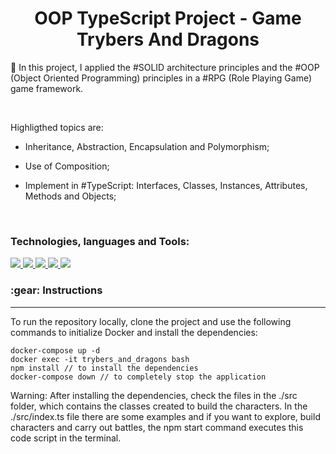 <h1 align="center">OOP TypeScript Project - Game Trybers And Dragons</h1>


🔭 In this project, I applied the #SOLID architecture principles and the #OOP (Object Oriented Programming) principles in a #RPG (Role Playing Game) game framework.

</br>

Highligthed topics are:

- Inheritance, Abstraction, Encapsulation and Polymorphism;

- Use of Composition;

- Implement in #TypeScript: Interfaces, Classes, Instances, Attributes, Methods and Objects;


</br>

<h3 align="left">Technologies, languages and Tools:</h3>
<p align="left">
<a href="https://www.typescriptlang.org/" target="_blank" rel="noreferrer"> <img src="https://img.shields.io/badge/TypeScript-007ACC?style=for-the-badge&logo=typescript&logoColor=white"/> 
</a>
<a href="https://https://nodejs.org/en/" target="_blank" rel="noreferrer"> <img src="https://img.shields.io/badge/Node.js-339933?style=for-the-badge&logo=nodedotjs&logoColor=white"/> 
</a>
<a href="https://www.mysql.com/" target="_blank" rel="noreferrer"> <img src="https://img.shields.io/badge/MySQL-005C84?style=for-the-badge&logo=mysql&logoColor=white"/> 
</a>
<a href="https://jwt.io/" target="_blank" rel="noreferrer"> <img src="https://img.shields.io/badge/JWT-000000?style=for-the-badge&logo=JSON%20web%20tokens&logoColor=white"/> 
</a>
<a href="https://www.docker.com/" target="_blank" rel="noreferrer"> <img src="https://img.shields.io/badge/Docker-2CA5E0?style=for-the-badge&logo=docker&logoColor=white"/> 
</a>
</p>

<h3>:gear: Instructions</h3>

------------

<p>To run the repository locally, clone the project and use the following commands to initialize Docker and install the dependencies:</p>

````
docker-compose up -d
docker exec -it trybers_and_dragons bash
npm install // to install the dependencies
docker-compose down // to completely stop the application
````
<p>Warning: After installing the dependencies, check the files in the ./src folder, which contains the classes created to build the characters. In the ./src/index.ts file there are some examples and if you want to explore, build characters and carry out battles, the npm start command executes this code script in the terminal.</p>
